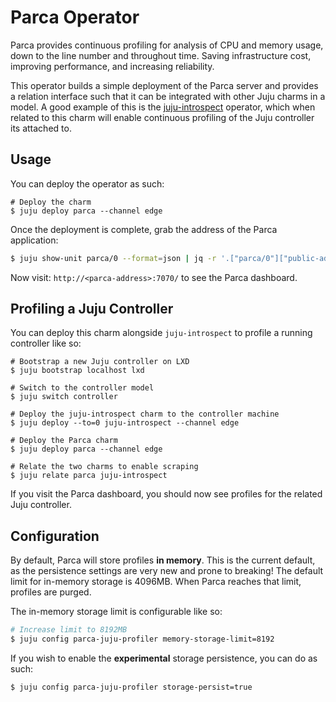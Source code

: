 # Parca Operator

Parca provides continuous profiling for analysis of CPU and memory usage, down to the line number
and throughout time. Saving infrastructure cost, improving performance, and increasing reliability.

This operator builds a simple deployment of the Parca server and provides a relation interface such
that it can be integrated with other Juju charms in a model. A good example of this is the
[juju-introspect](https://charmhub.io/juju-introspect) operator, which when related to this charm
will enable continuous profiling of the Juju controller its attached to.

## Usage

You can deploy the operator as such:

```shell
# Deploy the charm
$ juju deploy parca --channel edge
```

Once the deployment is complete, grab the address of the Parca application:

```bash
$ juju show-unit parca/0 --format=json | jq -r '.["parca/0"]["public-address"]'
```

Now visit: `http://<parca-address>:7070/` to see the Parca dashboard.

## Profiling a Juju Controller

You can deploy this charm alongside `juju-introspect` to profile a running controller like so:

```shell
# Bootstrap a new Juju controller on LXD
$ juju bootstrap localhost lxd

# Switch to the controller model
$ juju switch controller

# Deploy the juju-introspect charm to the controller machine
$ juju deploy --to=0 juju-introspect --channel edge

# Deploy the Parca charm
$ juju deploy parca --channel edge

# Relate the two charms to enable scraping
$ juju relate parca juju-introspect
```

If you visit the Parca dashboard, you should now see profiles for the related Juju controller.

## Configuration

By default, Parca will store profiles **in memory**. This is the current default, as the
persistence settings are very new and prone to breaking! The default limit for in-memory storage is
4096MB. When Parca reaches that limit, profiles are purged.

The in-memory storage limit is configurable like so:

```bash
# Increase limit to 8192MB
$ juju config parca-juju-profiler memory-storage-limit=8192
```

If you wish to enable the **experimental** storage persistence, you can do as such:

```bash
$ juju config parca-juju-profiler storage-persist=true
```
